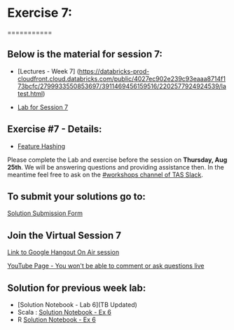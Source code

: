 # Exercise 7:
===========

## Below is the material for session 7:
- [Lectures - Week 7] (https://databricks-prod-cloudfront.cloud.databricks.com/public/4027ec902e239c93eaaa8714f173bcfc/2799933550853697/3911469456159516/2202577924924539/latest.html)

- [Lab for Session 7](https://databricks-prod-cloudfront.cloud.databricks.com/public/4027ec902e239c93eaaa8714f173bcfc/2799933550853697/3911469456159528/2202577924924539/latest.html)

## Exercise #7 - Details:
- [Feature Hashing](https://databricks-prod-cloudfront.cloud.databricks.com/public/4027ec902e239c93eaaa8714f173bcfc/2799933550853697/2350983992345120/2202577924924539/latest.html)

Please complete the Lab and exercise before the session on **Thursday, Aug 25th**. 
We will be answering questions and providing assistance then.
In the meantime feel free to ask on the [#workshops channel of TAS Slack](https://torontoapachespark.slack.com/messages/workshops/).

## To submit your solutions go to:
[Solution Submission Form](https://goo.gl/forms/sJFjo6sAvS2MzoqE2)

## Join the Virtual Session 7
[Link to Google Hangout On Air session](https://plus.google.com/events/c6q4klgaeuti3j5j74m69lb2ch8)

[YouTube Page - You won't be able to comment or ask questions live](http://www.youtube.com/watch?v=kt2awjG0zg4)

## Solution for previous week lab:
- [Solution Notebook - Lab 6](TB Updated)
- Scala : [Solution Notebook - Ex 6](https://databricks-prod-cloudfront.cloud.databricks.com/public/4027ec902e239c93eaaa8714f173bcfc/1045646855528506/2367941891846283/1387894455626278/latest.html)
- R [Solution Notebook - Ex 6](https://databricks-prod-cloudfront.cloud.databricks.com/public/4027ec902e239c93eaaa8714f173bcfc/8122459673715921/932976993320889/2531719484635850/latest.html)



